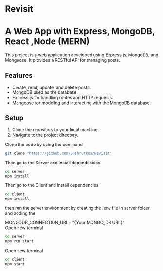 # Revisit
# A Web App with Express, MongoDB, React ,Node (MERN)

This project is a web application developed using Express.js, MongoDB, and Mongoose. It provides a RESTful API for managing posts.

## Features

- Create, read, update, and delete posts.
- MongoDB used as the database.
- Express.js for handling routes and HTTP requests.
- Mongoose for modeling and interacting with the MongoDB database.

## Setup

1. Clone the repository to your local machine.
2. Navigate to the project directory.

Clone the code by using the command
```bash
git clone "https://github.com/Sushrutkun/Revisit"
```
Then go to the Server and install dependencies
```bash
cd server
npm install 
```

Then go to the Client and install dependencies
```bash
cd client
npm install 
```

then run the server environment by creating the .env file in server folder and adding the  

MONGODB_CONNECTION_URL= "{Your MONGO_DB URL}"  
Open new terminal
```bash
cd server
npm run start 
```
Open new terminal
```bash
cd client
npm start 
```

